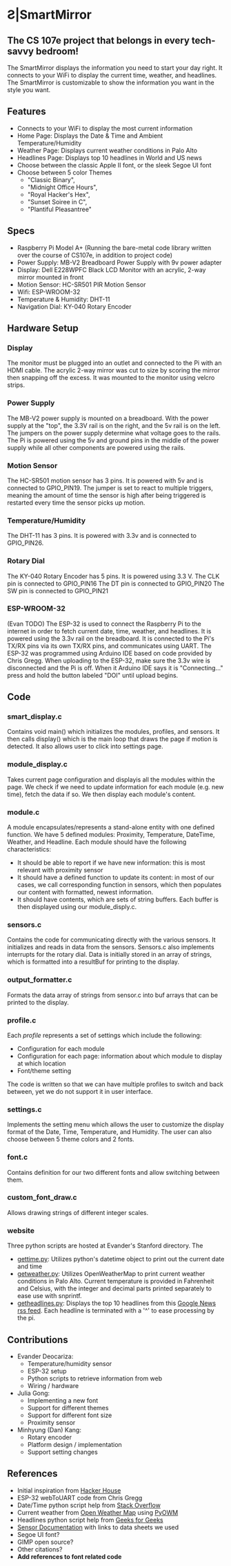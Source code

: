 # Ƨ|SmartMirror
## The CS 107e project that belongs in every tech-savvy bedroom!

The SmartMirror displays the information you need to start your day right. It connects to your WiFi to display the current time, weather, and headlines. The SmartMirror is customizable to show the information you want in the style you want.

## Features
+ Connects to your WiFi to display the most current information
+ Home Page: Displays the Date & Time and Ambient Temperature/Humidity
+ Weather Page: Displays current weather conditions in Palo Alto
+ Headlines Page: Displays top 10 headlines in World and US news
+ Choose between the classic Apple II font, or the sleek Segoe UI font
+ Choose between 5 color Themes
  - "Classic Binary",
  - "Midnight Office Hours",
  - "Royal Hacker's Hex",
  - "Sunset Soiree in C",
  - "Plantiful Pleasantree"
  

## Specs
+ Raspberry Pi Model A+ (Running the bare-metal code library written over the course of CS107e, in addition to project code)
+ Power Supply: MB-V2 Breadboard Power Supply with 9v power adapter 
+ Display: Dell E228WPFC Black LCD Monitor with an acrylic, 2-way mirror mounted in front
+ Motion Sensor: HC-SR501 PIR Motion Sensor
+ Wifi: ESP-WROOM-32
+ Temperature & Humidity: DHT-11
+ Navigation Dial: KY-040 Rotary Encoder

## Hardware Setup
### Display
The monitor must be plugged into an outlet and connected to the Pi with an HDMI cable. The acrylic 2-way mirror was cut to size by scoring the mirror then snapping off the excess. It was mounted to the monitor using velcro strips.

### Power Supply 
The MB-V2 power supply is mounted on a breadboard. With the power supply at the "top", the 3.3V rail is on the right, and the 5v rail is on the left. The jumpers on the power supply determine what voltage goes to the rails. 
The Pi is powered using the 5v and ground pins in the middle of the power supply while all other components are powered using the rails. 

### Motion Sensor
The HC-SR501 motion sensor has 3 pins. It is powered with 5v and is connected to GPIO_PIN19. The jumper is set to react to multiple triggers, meaning the amount of time the sensor is high after being triggered is restarted every time the sensor picks up motion. 

### Temperature/Humidity
The DHT-11 has 3 pins. It is powered with 3.3v and is connected to GPIO_PIN26. 

### Rotary Dial
The KY-040 Rotary Encoder has 5 pins. It is powered using 3.3 V. 
The CLK pin is connected to GPIO_PIN16
The DT pin is connected to GPIO_PIN20
The SW pin is connected to GPIO_PIN21

### ESP-WROOM-32
(Evan TODO) The ESP-32 is used to connect the Raspberry Pi to the internet in order to fetch current date, time, weather, and headlines. 
It is powered using the 3.3v rail on the breadboard. It is connected to the Pi's TX/RX pins via its own TX/RX pins, and communicates using UART. The ESP-32 was programmed using Arduino IDE based on code provided by Chris Gregg. When uploading to the ESP-32, make sure the 3.3v wire is disconnected and the Pi is off. When it Arduino IDE says it is "Connecting..." press and hold the button labeled "DOI" until upload begins. 


## Code
### smart_display.c
Contains void main() which initializes the modules, profiles, and sensors. It then calls display() which is the main loop that draws the page if motion is detected. It also allows user to click into settings page. 

### module_display.c
Takes current page configuration and displayis all the modules within the page. We check if we need to update information for each module (e.g. new time), fetch the data if so. We then display each module's content. 

### module.c
A module encapsulates/represents a stand-alone entity with one defined function. We have 5 defined modules: Proximity, Temperature, DateTime, Weather, and Headline. 
Each module should have the following characteristics:
- It should be able to report if we have new information: this is most relevant with proximity sensor
- It should have a defined function to update its content: in most of our cases, we call corresponding function in sensors, which then populates our content with formatted, newest information.
- It should have contents, which are sets of string buffers. Each buffer is then displayed using our module_disply.c. 

### sensors.c
Contains the code for communicating directly with the various sensors. It initializes and reads in data from the sensors. 
Sensors.c also implements interrupts for the rotary dial. Data is initially stored in an array of strings, which is formatted into a resultBuf for printing to the display. 

### output_formatter.c
Formats the data array of strings from sensor.c into buf arrays that can be printed to the display. 

### profile.c
Each *profile* represents a set of settings which include the following:
- Configuration for each module
- Configuration for each page: information about which module to display at which location
- Font/theme setting

The code is written so that we can have multiple profiles to switch and back between, yet we do not support it in user interface.

### settings.c
Implements the setting menu which allows the user to customize the display format of the Date, Time, Temperature, and Humidity. The user can also choose between 5 theme colors and 2 fonts. 

### font.c
Contains definition for our two different fonts and allow switching between them.

### custom_font_draw.c
Allows drawing strings of different integer scales.


### website
Three python scripts are hosted at Evander's Stanford directory. The 
+ [gettime.py](http://web.stanford.edu/~evandeo/cgi-bin/gettime.py): Utilizes python's datetime object to print out the current date and time
+ [getweather.py](http://web.stanford.edu/~evandeo/cgi-bin/getweather.py): Utilizes OpenWeatherMap to print current weather conditions in Palo Alto. Current temperature is provided in Fahrenheit and Celsius, with the integer and decimal parts printed separately to ease use with snprintf.
+ [getheadlines.py](http://web.stanford.edu/~evandeo/cgi-bin/getheadlines.py): Displays the top 10 headlines from this [Google News rss feed](https://news.google.com/_/rss/search?q=reuters+news+-schedule&hl=en-US&gl=US&ceid=US:en). Each headline is terminated with a '^' to ease processing by the pi. 

## Contributions 
+ Evander Deocariza:
    - Temperature/humidity sensor
    - ESP-32 setup
    - Python scripts to retrieve information from web
    - Wiring / hardware 
+ Julia Gong:
    - Implementing a new font 
    - Support for different themes
    - Support for different font size
    - Proximity sensor
+ Minhyung (Dan) Kang:
    - Rotary encoder
    - Platform design / implementation
    - Support setting changes
    
    
     
    
 ## References
   * Initial inspiration from [Hacker House](https://hackaday.io/project/13466-raspberry-pi-smart-mirror)
   * ESP-32 webToUART code from Chris Gregg
   * Date/Time python script help from [Stack Overflow](https://stackoverflow.com/questions/415511/how-to-get-the-current-time-in-python)
   * Current weather from [Open Weather Map](https://openweathermap.org/) using [PyOWM](https://github.com/csparpa/pyowm/blob/master/README.md)
   * Headlines python script help from [Geeks for Geeks](https://www.geeksforgeeks.org/xml-parsing-python/)
   * [Sensor Documentation](https://docs.google.com/document/d/1Hm_y9nt_mcTnyMiRlPy4V0Iq8_okEj08ch4n8UUkzM0/edit?usp=sharing) with links to data sheets we used
   * Segoe UI font?
   * GIMP open source?
   * Other citations? 
   * **Add references to font related code**
    
